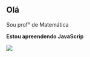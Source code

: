 ## Olá

Sou prof° de Matemática 

**Estou apreendendo JavaScrip**

![](https://media1.tenor.com/m/Vn-HdWRKjBsAAAAC/bibipet-cuteanimals.gif)

